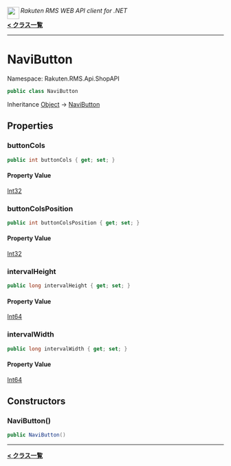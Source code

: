 <img align="left" style="height: 2em;" src="https://webservice.rakuten.co.jp/favicon.ico"><em>Rakuten RMS WEB API client for .NET</em>

[**< クラス一覧**](./)
- - -

# NaviButton

Namespace: Rakuten.RMS.Api.ShopAPI

```csharp
public class NaviButton
```

Inheritance [Object](https://docs.microsoft.com/en-us/dotnet/api/system.object) → [NaviButton](./rakuten.rms.api.shopapi.navibutton)

## Properties

### <a id="properties-buttoncols"/>**buttonCols**

```csharp
public int buttonCols { get; set; }
```

#### Property Value

[Int32](https://docs.microsoft.com/en-us/dotnet/api/system.int32)<br>

### <a id="properties-buttoncolsposition"/>**buttonColsPosition**

```csharp
public int buttonColsPosition { get; set; }
```

#### Property Value

[Int32](https://docs.microsoft.com/en-us/dotnet/api/system.int32)<br>

### <a id="properties-intervalheight"/>**intervalHeight**

```csharp
public long intervalHeight { get; set; }
```

#### Property Value

[Int64](https://docs.microsoft.com/en-us/dotnet/api/system.int64)<br>

### <a id="properties-intervalwidth"/>**intervalWidth**

```csharp
public long intervalWidth { get; set; }
```

#### Property Value

[Int64](https://docs.microsoft.com/en-us/dotnet/api/system.int64)<br>

## Constructors

### <a id="constructors-.ctor"/>**NaviButton()**

```csharp
public NaviButton()
```


- - -
[**< クラス一覧**](./)
